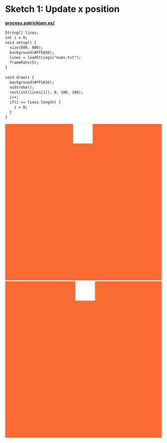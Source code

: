 # Sketch 1: Update x position

**[process.patrickjam.es/](https://process.patrickjam.es/2020/09/08/week-2-input-from-stored-values/)**

```processing
String[] lines;
int i = 0;
void setup() {
  size(800, 800);
  background(#FF5A36);
  lines = loadStrings("nums.txt");
  frameRate(5);
}

void draw() {
  background(#FF5A36);
  noStroke();
  rect(int(lines[i]), 0, 100, 100);
  i++;
  if(i >= lines.length) {
    i = 0;
  }
}
```

![Sketch 1 gif](/documentationAssets/sketch1_1.gif)
![Sketch 1 gif](/documentationAssets/sketch1_2.gif)